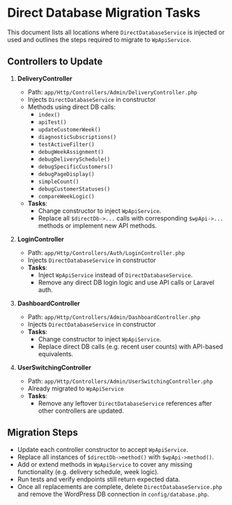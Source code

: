 # Direct Database Migration Tasks

This document lists all locations where `DirectDatabaseService` is injected or used and outlines the steps required to migrate to `WpApiService`.

## Controllers to Update

1. **DeliveryController**
   - Path: `app/Http/Controllers/Admin/DeliveryController.php`
   - Injects `DirectDatabaseService` in constructor
   - Methods using direct DB calls:
     - `index()`
     - `apiTest()`
     - `updateCustomerWeek()`
     - `diagnosticSubscriptions()`
     - `testActiveFilter()`
     - `debugWeekAssignment()`
     - `debugDeliverySchedule()`
     - `debugSpecificCustomers()`
     - `debugPageDisplay()`
     - `simpleCount()`
     - `debugCustomerStatuses()`
     - `compareWeekLogic()`
   - **Tasks**:
     - Change constructor to inject `WpApiService`.
     - Replace all `$directDb->...` calls with corresponding `$wpApi->...` methods or implement new API methods.

2. **LoginController**
   - Path: `app/Http/Controllers/Auth/LoginController.php`
   - Injects `DirectDatabaseService` in constructor
   - **Tasks**:
     - Inject `WpApiService` instead of `DirectDatabaseService`.
     - Remove any direct DB login logic and use API calls or Laravel auth.

3. **DashboardController**
   - Path: `app/Http/Controllers/Admin/DashboardController.php`
   - Injects `DirectDatabaseService` in constructor
   - **Tasks**:
     - Change constructor to inject `WpApiService`.
     - Replace direct DB calls (e.g. recent user counts) with API-based equivalents.

4. **UserSwitchingController**
   - Path: `app/Http/Controllers/Admin/UserSwitchingController.php`
   - Already migrated to `WpApiService`
   - **Tasks**:
     - Remove any leftover `DirectDatabaseService` references after other controllers are updated.

## Migration Steps

- Update each controller constructor to accept `WpApiService`.
- Replace all instances of `$directDb->method()` with `$wpApi->method()`.
- Add or extend methods in `WpApiService` to cover any missing functionality (e.g. delivery schedule, week logic).
- Run tests and verify endpoints still return expected data.
- Once all replacements are complete, delete `DirectDatabaseService.php` and remove the WordPress DB connection in `config/database.php`.
